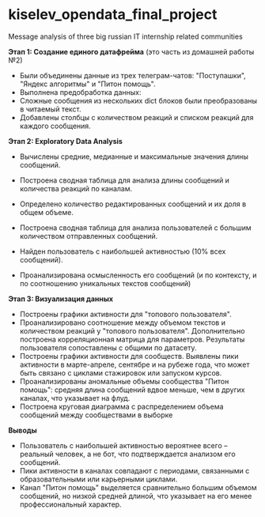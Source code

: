 # kiselev_opendata_final_project
Message analysis of three big russian IT internship related communities

**Этап 1: Создание единого датафрейма** (это часть из домашней работы №2)
- Были объединены данные из трех телеграм-чатов: "Поступашки", "Яндекс алгоритмы" и "Питон помощь".
- Выполнена предобработка данных:
- Cложные сообщения из нескольких dict блоков были преобразованы в читаемый текст.
- Добавлены столбцы с количеством реакций и списком реакций для каждого сообщения.


**Этап 2: Exploratory Data Analysis**
- Вычислены средние, медианные и максимальные значения длины сообщений.
- Построена сводная таблица для анализа длины сообщений и количества реакций по каналам.
- Определено количество редактированных сообщений и их доля в общем объеме.

- Построена сводная таблица для анализа пользователей с большим количеством отправленных сообщений.
- Найден пользователь с наибольшей активностью (10% всех сообщений).
- Проанализирована осмысленность его сообщений (и по контексту, и по соотношению уникальных текстов сообщений)


**Этап 3: Визуализация данных**
- Построены графики активности для "топового пользователя".
- Проанализировано соотношение между объемом текстов и количеством реакций у "топового пользователя". Дополнительно построена корреляционная матрица для параметров. Результаты пользователя сопоставлены с общими по датасету. 
- Построены графики активности для сообществ. Выявлены пики активности в марте-апреле, сентябре и на рубеже года, что может быть связано с циклами стажировок или запуском курсов.
- Проанализированы аномальные объемы сообщества "Питон помощь": средняя длина сообщений вдвое меньше, чем в других каналах, что указывает на флуд.
- Построена круговая диаграмма с распределением объема сообщений между сообществами в выборке


**Выводы**
- Пользователь с наибольшей активностью вероятнее всего – реальный человек, а не бот, что подтверждается анализом его сообщений.
- Пики активности в каналах совпадают с периодами, связанными с образовательными или карьерными циклами.
- Канал "Питон помощь" выделяется сравнительно большим объемом сообщений, но низкой средней длиной, что указывает на его менее профессиональный характер.
